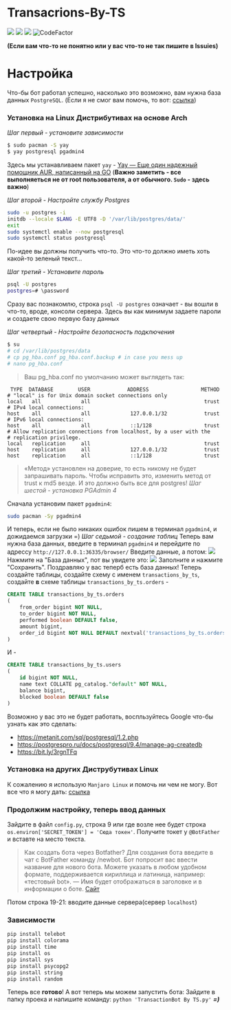 # Transacrions-By-TS
![](https://img.shields.io/badge/license-AGPL--3.0-green)
![](https://img.shields.io/badge/version-0.0.2-yellow)
![](https://img.shields.io/badge/platform-telegram-blue)
![CodeFactor](https://www.codefactor.io/repository/github/tsecret-github/transacrions-by-ts/badge/not-tested)

__(Если вам что-то не понятно или у вас что-то не так пишите в Issuies)__
# Настройка
Что-бы бот работал успешно, насколько это возможно, вам нужна база данных `PostgreSQL`.
(Если я не смог вам помочь, то вот: [ссылка](https://bit.ly/38hYq5M))
### Установка на Linux Дистрибутивах на основе Arch
*Шаг первый - установите зависимости*
```bash
$ sudo pacman -S yay
$ yay postgresql pgadmin4
``` 
Здесь мы устанавливаем пакет `yay` - [Yay — Еще один надежный помощник AUR, написанный на GO](https://bit.ly/2WunWPI)
(__Важно заметить - все выполняеться не от root пользователя, а от обычного. `Sudo` - здесь важно__)

*Шаг второй - Настройте службу Postgres*
```bash
sudo -u postgres -i 
initdb --locale $LANG -E UTF8 -D '/var/lib/postgres/data/'
exit
sudo systemctl enable --now postgresql
sudo systemctl status postgresql
``` 
По-идее вы должны получить что-то. Это что-то должно иметь хоть какой-то зеленый текст...

*Шаг третий - Установите пароль*
```bash
psql -U postgres
postgres=# \password
```
Сразу вас познакомлю, строка `psql -U postgres` означает - вы вошли в что-то, вроде, консоли сервера. Здесь вы как минимум задаете пароли и создаете свою первую базу данных

*Шаг четвертый - Настройте безопасность подключения*
```bash
$ su
# cd /var/lib/postgres/data
# cp pg_hba.conf pg_hba.conf.backup # in case you mess up
# nano pg_hba.conf
```

> Ваш pg_hba.conf по умолчанию может выглядеть так:
```
 TYPE  DATABASE        USER            ADDRESS                 METHOD
# "local" is for Unix domain socket connections only
local   all             all                                     trust
# IPv4 local connections:
host    all             all             127.0.0.1/32            trust
# IPv6 local connections:
host    all             all             ::1/128                 trust
# Allow replication connections from localhost, by a user with the
# replication privilege.
local   replication     all                                     trust
host    replication     all             127.0.0.1/32            trust
host    replication     all             ::1/128                 trust
```
> «Метод» установлен на доверие, то есть никому не будет запрашивать пароль. Чтобы исправить это, изменить метод от trust к md5 везде.
> И это должно быть все для postgres!
*Шаг шестой - установка PGAdmin 4*

Сначала установим пакет `pgadmin4`:
```bash
sudo pacman -Sy pgadmin4
```
И теперь, если не было никаких ошибок пишем в терминал `pgadmin4`, и дожидаемся загрузки =)
*Шаг седьмой - создание таблиц*
Теперь вам нужна база данных, введите в терминал `pgadmin4` и перейдите по адрессу `http://127.0.0.1:36335/browser/`
Введите данные, а потом:
![](https://i.imgur.com/OG84qxe.png)
Нажмите на "База данных", пот вы увидете это:
![](https://i.imgur.com/jFf6DsV.png)
Заполните и нажмите "Сохранить".
Поздравляю у вас теперб есть база данных! Теперь создайте таблицы, создайте схему с именем `transactions_by_ts`, создайте **в** схеме таблицы `transactions_by_ts.orders` - 
```SQL
CREATE TABLE transactions_by_ts.orders
(
    from_order bigint NOT NULL,
    to_order bigint NOT NULL,
    performed boolean DEFAULT false,
    amount bigint,
    order_id bigint NOT NULL DEFAULT nextval('transactions_by_ts.orders_order_id_seq'::regclass)
)
```
И - 
```SQL
CREATE TABLE transactions_by_ts.users
(
    id bigint NOT NULL,
    name text COLLATE pg_catalog."default" NOT NULL,
    balance bigint,
    blocked boolean DEFAULT false
)
```
Возможно у вас это не будет работать, воспльзуйтесь Google что-бы узнать как это сделать:
* https://metanit.com/sql/postgresql/1.2.php
* https://postgrespro.ru/docs/postgresql/9.4/manage-ag-createdb
* https://bit.ly/3rgnTFq

### Установка на других Диструбутивах Linux
К сожалению я использую `Manjaro Linux` и помочь ни чем не могу.
Вот все что я могу дать: [ссылка](https://bit.ly/3mDGdoe)

### Продолжим настройку, теперь ввод данных
Зайдите в файл `config.py`, строка 9 или где возле нее будет строка `os.environ['SECRET_TOKEN'] = 'Сюда токен'`. Получите токет у `@BotFather` и вставте на место текста.
> Как создать бота через Botfather?
> Для создания бота введите в чат с BotFather команду /newbot. Бот попросит вас ввести название для нового бота. Можете указать в любом удобном формате, поддерживается кириллица и латиница, например: «тестовый bot». — Имя будет отображаться в заголовке и в информации о боте.
[Сайт](https://botcreators.ru/blog/kak-sozdat-svoego-bota-v-botfather/#:~:text=%D0%94%D0%BB%D1%8F%20%D1%81%D0%BE%D0%B7%D0%B4%D0%B0%D0%BD%D0%B8%D1%8F%20%D0%B1%D0%BE%D1%82%D0%B0%20%D0%B2%D0%B2%D0%B5%D0%B4%D0%B8%D1%82%D0%B5%20%D0%B2,%D0%B8%20%D0%B2%20%D0%B8%D0%BD%D1%84%D0%BE%D1%80%D0%BC%D0%B0%D1%86%D0%B8%D0%B8%20%D0%BE%20%D0%B1%D0%BE%D1%82%D0%B5.)

Потом строка 19-21: вводите данные сервера(сервер `localhost`)

### Зависимости
```bash
pip install telebot
pip install colorama
pip install time
pip install os
pip install sys
pip install psycopg2
pip install string
pip install random
```

Теперь все **готово**!
А вот теперь мы можем запустить бота:
Зайдите в папку проека и напишите команду: `python 'TransactionBot By TS.py'`
***=)***
